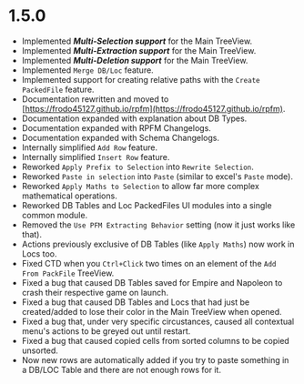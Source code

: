 # 1.5.0

- Implemented ***Multi-Selection support*** for the Main TreeView.
- Implemented ***Multi-Extraction support*** for the Main TreeView.
- Implemented ***Multi-Deletion support*** for the Main TreeView.
- Implemented `Merge DB/Loc` feature.
- Implemented support for creating relative paths with the `Create PackedFile` feature.
- Documentation rewritten and moved to [https://frodo45127.github.io/rpfm](https://frodo45127.github.io/rpfm).
- Documentation expanded with explanation about DB Types.
- Documentation expanded with RPFM Changelogs.
- Documentation expanded with Schema Changelogs.
- Internally simplified `Add Row` feature.
- Internally simplified `Insert Row` feature.
- Reworked `Apply Prefix to Selection` into `Rewrite Selection`.
- Reworked `Paste in selection` into `Paste` (similar to excel's `Paste` mode).
- Reworked `Apply Maths to Selection` to allow far more complex mathematical operations.
- Reworked DB Tables and Loc PackedFiles UI modules into a single common module.
- Removed the `Use PFM Extracting Behavior` setting (now it just works like that).
- Actions previously exclusive of DB Tables (like `Apply Maths`) now work in Locs too.
- Fixed CTD when you `Ctrl+Click` two times on an element of the `Add From PackFile` TreeView.
- Fixed a bug that caused DB Tables saved for Empire and Napoleon to crash their respective game on launch.
- Fixed a bug that caused DB Tables and Locs that had just be created/added to lose their color in the Main TreeView when opened.
- Fixed a bug that, under very specific circustances, caused all contextual menu's actions to be greyed out until restart.
- Fixed a bug that caused copied cells from sorted columns to be copied unsorted.
- Now new rows are automatically added if you try to paste something in a DB/LOC Table and there are not enough rows for it.